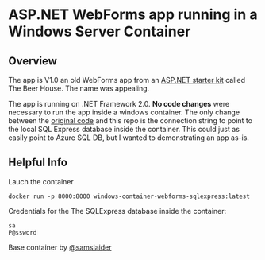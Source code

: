 # ASP.NET WebForms app running in a Windows Server Container

## Overview
The app is V1.0 an old WebForms app from an [ASP.NET starter kit](https://www.asp.net/downloads/starter-kits/the-beer-house) called The Beer House. The name was appealing.

The app is running on .NET Framework 2.0. **No code changes** were necessary to run the app inside a windows container. The only change between the [original code](http://thebeerhouse.codeplex.com/releases/view/127) and this repo is the connection string to point to the local SQL Express database inside the container. This could just as easily point to Azure SQL DB, but I wanted to demonstrating an app as-is.

## Helpful Info
Lauch the container
```
docker run -p 8000:8000 windows-container-webforms-sqlexpress:latest
```

Credentials for the The SQLExpress database inside the container:
```
sa
P@ssword
```

Base container by [@samslaider](https://hub.docker.com/u/samslaider/)

